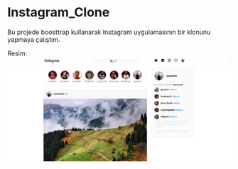 # Instagram_Clone
Bu projede boosttrap kullanarak Instagram uygulamasının bir klonunu yapmaya çalıştım.

Resim: 
![alt text](Insta_Clone.png)
